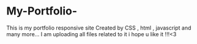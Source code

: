 # My-Portfolio-
This is my portfolio responsive site Created  by CSS , html , javascript and many more...
I am uploading all files related to it i hope u like it !!!<3
